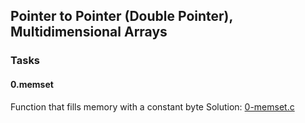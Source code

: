 ## Pointer to Pointer (Double Pointer), Multidimensional Arrays

### Tasks

#### 0.memset
Function that fills memory with a constant byte
Solution: [0-memset.c](/0x07-pointers_arrays_strings/0-memset.c)
